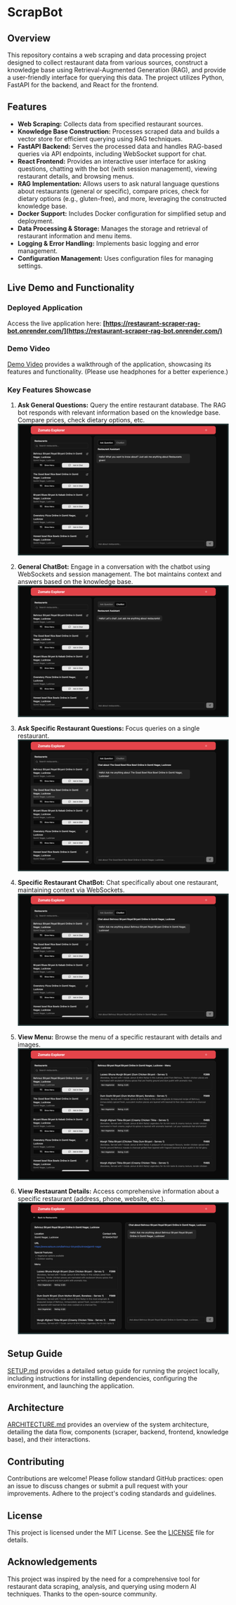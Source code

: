 # ScrapBot

## Overview

This repository contains a web scraping and data processing project designed to collect restaurant data from various sources, construct a knowledge base using Retrieval-Augmented Generation (RAG), and provide a user-friendly interface for querying this data. The project utilizes Python, FastAPI for the backend, and React for the frontend.

## Features

-   **Web Scraping:** Collects data from specified restaurant sources.
-   **Knowledge Base Construction:** Processes scraped data and builds a vector store for efficient querying using RAG techniques.
-   **FastAPI Backend:** Serves the processed data and handles RAG-based queries via API endpoints, including WebSocket support for chat.
-   **React Frontend:** Provides an interactive user interface for asking questions, chatting with the bot (with session management), viewing restaurant details, and browsing menus.
-   **RAG Implementation:** Allows users to ask natural language questions about restaurants (general or specific), compare prices, check for dietary options (e.g., gluten-free), and more, leveraging the constructed knowledge base.
-   **Docker Support:** Includes Docker configuration for simplified setup and deployment.
-   **Data Processing & Storage:** Manages the storage and retrieval of restaurant information and menu items.
-   **Logging & Error Handling:** Implements basic logging and error management.
-   **Configuration Management:** Uses configuration files for managing settings.

## Live Demo and Functionality

### Deployed Application

Access the live application here: **[https://restaurant-scraper-rag-bot.onrender.com/](https://restaurant-scraper-rag-bot.onrender.com/)**

### Demo Video

[Demo Video](https://youtu.be/pDOFJSV_tNQ?si=QwroCY3DM35uH0lv) provides a walkthrough of the application, showcasing its features and functionality. (Please use headphones for a better experience.)

### Key Features Showcase

1.  **Ask General Questions:** Query the entire restaurant database. The RAG bot responds with relevant information based on the knowledge base. Compare prices, check dietary options, etc.
    ![Ask Questions](assets/ask-question.png)

2.  **General ChatBot:** Engage in a conversation with the chatbot using WebSockets and session management. The bot maintains context and answers based on the knowledge base.
    ![ChatBot](assets/chatbot.png)

3.  **Ask Specific Restaurant Questions:** Focus queries on a single restaurant.
    ![Ask Questions to one Restaurant only](assets/ask-question-id.png)

4.  **Specific Restaurant ChatBot:** Chat specifically about one restaurant, maintaining context via WebSockets.
    ![ChatBot to one Restaurant only](assets/chatbot-id.png)

5.  **View Menu:** Browse the menu of a specific restaurant with details and images.
    ![View menu](assets/view-menu.png)

6.  **View Restaurant Details:** Access comprehensive information about a specific restaurant (address, phone, website, etc.).
    ![View restaurant details](assets/restaurant-info.png)

## Setup Guide

[SETUP.md](SETUP.md) provides a detailed setup guide for running the project locally, including instructions for installing dependencies, configuring the environment, and launching the application.

## Architecture

[ARCHITECTURE.md](ARCHITECTURE.md) provides an overview of the system architecture, detailing the data flow, components (scraper, backend, frontend, knowledge base), and their interactions.

## Contributing

Contributions are welcome! Please follow standard GitHub practices: open an issue to discuss changes or submit a pull request with your improvements. Adhere to the project's coding standards and guidelines.

## License

This project is licensed under the MIT License. See the [LICENSE](LICENSE) file for details.

## Acknowledgements

This project was inspired by the need for a comprehensive tool for restaurant data scraping, analysis, and querying using modern AI techniques. Thanks to the open-source community.
